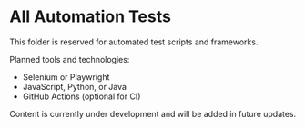 # All Automation Tests

This folder is reserved for automated test scripts and frameworks.

Planned tools and technologies:
- Selenium or Playwright  
- JavaScript, Python, or Java  
- GitHub Actions (optional for CI)

Content is currently under development and will be added in future updates.
